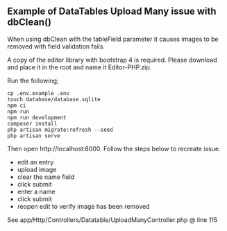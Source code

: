 ## Example of DataTables Upload Many issue with dbClean()

When using dbClean with the tableField parameter it causes images to be removed with field validation fails.

A copy of the editor library with bootstrap 4 is required.  Please download and place it in the root and name it Editor-PHP.zip.

Run the following;
 
```shell script
cp .env.example .env
touch database/database.sqlite
npm ci
npm run
npm run development
composer install
php artisan migrate:refresh --seed
php artisan serve
```

Then open http://localhost:8000.  Follow the steps below to recreate issue.  

* edit an entry
* upload image
* clear the name field
* click submit
* enter a name
* click submit
* reopen edit to verify image has been removed

See app/Http/Controllers/Datatable/UploadManyController.php @ line 115


